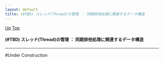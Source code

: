 ```yaml
---
layout: default
title: (#TBD) スレッド(Thread)の管理 ： 同期排他処理に関連するデータ構造
---
```

[Up](nojXCrRPXo.html) [Top](../index.html)

#### (#TBD) スレッド(Thread)の管理 ： 同期排他処理に関連するデータ構造

--- 
#Under Construction






